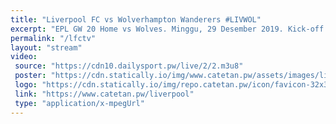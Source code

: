 ```yaml
---
title: "Liverpool FC vs Wolverhampton Wanderers #LIVWOL"
excerpt: "EPL GW 20 Home vs Wolves. Minggu, 29 Desember 2019. Kick-off 23:30 WIB"
permalink: "/lfctv"
layout: "stream"
video:
 source: "https://cdn10.dailysport.pw/live/2/2.m3u8"
 poster: "https://cdn.statically.io/img/www.catetan.pw/assets/images/livwol.jpg"
 logo: "https://cdn.statically.io/img/repo.catetan.pw/icon/favicon-32x32.png"
 link: "https://www.catetan.pw/liverpool"
 type: "application/x-mpegUrl"
---
```


